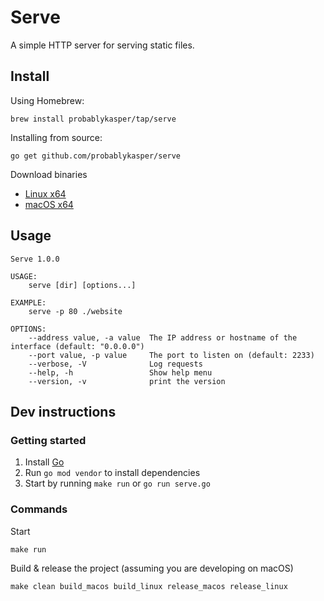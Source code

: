 # Serve

A simple HTTP server for serving static files.

## Install

Using Homebrew:
```
brew install probablykasper/tap/serve
```

Installing from source:
```
go get github.com/probablykasper/serve
```

Download binaries
- [Linux x64](https://github.com/probablykasper/serve/releases/latest/download/serve-linux_x64.zip)
- [macOS x64](https://github.com/probablykasper/serve/releases/latest/download/serve-macos_x64.zip)

## Usage

```
Serve 1.0.0
  
USAGE:
    serve [dir] [options...]

EXAMPLE:
    serve -p 80 ./website

OPTIONS:
    --address value, -a value  The IP address or hostname of the interface (default: "0.0.0.0")
    --port value, -p value     The port to listen on (default: 2233)
    --verbose, -V              Log requests
    --help, -h                 Show help menu
    --version, -v              print the version
```

## Dev instructions

### Getting started
1. Install [Go](https://golang.org/)
2. Run `go mod vendor` to install dependencies
3. Start by running `make run` or `go run serve.go`

### Commands

Start
```
make run
```

Build & release the project (assuming you are developing on macOS)

```
make clean build_macos build_linux release_macos release_linux
```
